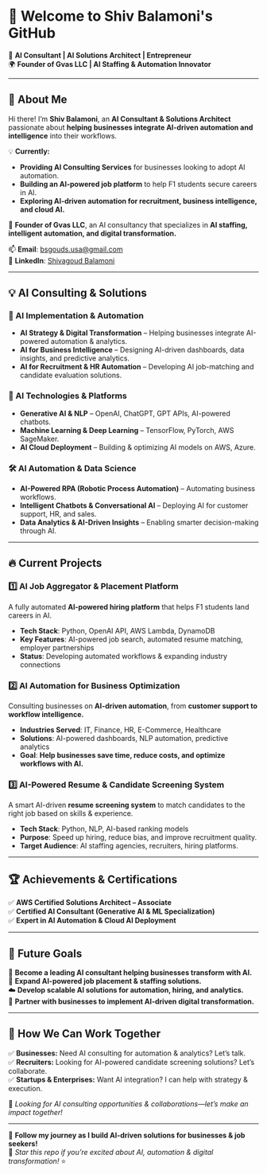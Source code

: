 # 👋 Welcome to Shiv Balamoni's GitHub  

🚀 **AI Consultant | AI Solutions Architect | Entrepreneur**  
🌍 **Founder of Gvas LLC | AI Staffing & Automation Innovator**  

---

## **🌟 About Me**
Hi there! I’m **Shiv Balamoni**, an **AI Consultant & Solutions Architect** passionate about **helping businesses integrate AI-driven automation and intelligence** into their workflows.  

💡 **Currently:**  
- **Providing AI Consulting Services** for businesses looking to adopt AI automation.  
- **Building an AI-powered job platform** to help F1 students secure careers in AI.  
- **Exploring AI-driven automation for recruitment, business intelligence, and cloud AI.**  

💼 **Founder of Gvas LLC**, an AI consultancy that specializes in **AI staffing, intelligent automation, and digital transformation.**  

📫 **Email**: [bsgouds.usa@gmail.com](mailto:bsgouds.usa@gmail.com)  
🔗 **LinkedIn**: [Shivagoud Balamoni](https://www.linkedin.com/in/shivagoudb)  

---

## **💡 AI Consulting & Solutions**
### **🚀 AI Implementation & Automation**
- **AI Strategy & Digital Transformation** – Helping businesses integrate AI-powered automation & analytics.  
- **AI for Business Intelligence** – Designing AI-driven dashboards, data insights, and predictive analytics.  
- **AI for Recruitment & HR Automation** – Developing AI job-matching and candidate evaluation solutions.  

### **🤖 AI Technologies & Platforms**
- **Generative AI & NLP** – OpenAI, ChatGPT, GPT APIs, AI-powered chatbots.  
- **Machine Learning & Deep Learning** – TensorFlow, PyTorch, AWS SageMaker.  
- **AI Cloud Deployment** – Building & optimizing AI models on AWS, Azure.  

### **🛠️ AI Automation & Data Science**
- **AI-Powered RPA (Robotic Process Automation)** – Automating business workflows.  
- **Intelligent Chatbots & Conversational AI** – Deploying AI for customer support, HR, and sales.  
- **Data Analytics & AI-Driven Insights** – Enabling smarter decision-making through AI.  

---

## **🔥 Current Projects**
### **1️⃣ AI Job Aggregator & Placement Platform**
A fully automated **AI-powered hiring platform** that helps F1 students land careers in AI.  

- **Tech Stack**: Python, OpenAI API, AWS Lambda, DynamoDB  
- **Key Features**: AI-powered job search, automated resume matching, employer partnerships  
- **Status**: Developing automated workflows & expanding industry connections  

### **2️⃣ AI Automation for Business Optimization**  
Consulting businesses on **AI-driven automation**, from **customer support to workflow intelligence.**  

- **Industries Served**: IT, Finance, HR, E-Commerce, Healthcare  
- **Solutions**: AI-powered dashboards, NLP automation, predictive analytics  
- **Goal**: **Help businesses save time, reduce costs, and optimize workflows with AI.**  

### **3️⃣ AI-Powered Resume & Candidate Screening System**
A smart AI-driven **resume screening system** to match candidates to the right job based on skills & experience.  

- **Tech Stack**: Python, NLP, AI-based ranking models  
- **Purpose**: Speed up hiring, reduce bias, and improve recruitment quality.  
- **Target Audience**: AI staffing agencies, recruiters, hiring platforms.  

---

## **🏆 Achievements & Certifications**
✅ **AWS Certified Solutions Architect – Associate**  
✅ **Certified AI Consultant (Generative AI & ML Specialization)**  
✅ **Expert in AI Automation & Cloud AI Deployment**  

---

## **🌱 Future Goals**
🚀 **Become a leading AI consultant helping businesses transform with AI.**  
🤖 **Expand AI-powered job placement & staffing solutions.**  
☁️ **Develop scalable AI solutions for automation, hiring, and analytics.**  
💼 **Partner with businesses to implement AI-driven digital transformation.**  

---

## **📢 How We Can Work Together**
✅ **Businesses:** Need AI consulting for automation & analytics? Let’s talk.  
✅ **Recruiters:** Looking for AI-powered candidate screening solutions? Let’s collaborate.  
✅ **Startups & Enterprises:** Want AI integration? I can help with strategy & execution.  

🙌 *Looking for AI consulting opportunities & collaborations—let’s make an impact together!*  

---

🚀 **Follow my journey as I build AI-driven solutions for businesses & job seekers!**  
💙 *Star this repo if you’re excited about AI, automation & digital transformation!* ⭐